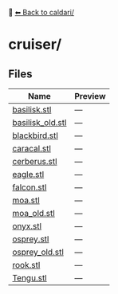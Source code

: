📁 [⬅ Back to caldari/](../README.md)

# cruiser/

## Files

| Name | Preview |
|------|---------|
| [basilisk.stl](./basilisk.stl) | — |
| [basilisk_old.stl](./basilisk_old.stl) | — |
| [blackbird.stl](./blackbird.stl) | — |
| [caracal.stl](./caracal.stl) | — |
| [cerberus.stl](./cerberus.stl) | — |
| [eagle.stl](./eagle.stl) | — |
| [falcon.stl](./falcon.stl) | — |
| [moa.stl](./moa.stl) | — |
| [moa_old.stl](./moa_old.stl) | — |
| [onyx.stl](./onyx.stl) | — |
| [osprey.stl](./osprey.stl) | — |
| [osprey_old.stl](./osprey_old.stl) | — |
| [rook.stl](./rook.stl) | — |
| [Tengu.stl](./Tengu.stl) | — |